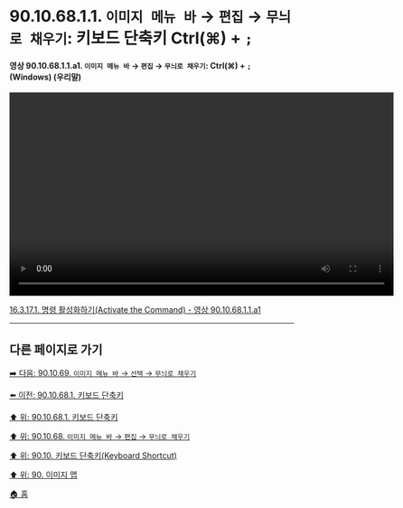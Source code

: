 # 90.10.68.1.1. `이미지 메뉴 바` → `편집` → `무늬로 채우기`: 키보드 단축키 Ctrl(⌘) + `;`

<a id="90-10-68-01-01-a1"></a>

#### 영상 90.10.68.1.1.a1. `이미지 메뉴 바` → `편집` → `무늬로 채우기`: Ctrl(⌘) + `;` (Windows) (우리말)
<video controls="controls" width="680" height="360" src="https://github.com/user-attachments/assets/6e72ef81-4a1f-42a8-8974-c041af67ebfc"></video>

[16.3.17.1. 명령 활성화하기(Activate the Command) - 영상 90.10.68.1.1.a1](./16-03-17-01-activate_the_command.md#90-10-68-01-01-a1)

***

## 다른 페이지로 가기

[➡️ 다음: 90.10.69. `이미지 메뉴 바` → `선택` → `무늬로 채우기`](./90-10-69-00-menu_select_all.md)

[⬅️ 이전: 90.10.68.1. 키보드 단축키](./90-10-68-01-00-keyboard_shortcut.md)

[⬆️ 위: 90.10.68.1. 키보드 단축키](./90-10-68-01-00-keyboard_shortcut.md)

[⬆️ 위: 90.10.68. `이미지 메뉴 바` → `편집` → `무늬로 채우기`](./90-10-68-00-menu_edit_fill_with_pattern.md)

[⬆️ 위: 90.10. 키보드 단축키(Keyboard Shortcut)](./90-10-00-keyboard_shortcut.md)

[⬆️ 위: 90. 이미지 맵](./90-00-image-map.md)

[🏠 홈](./00-home.md)